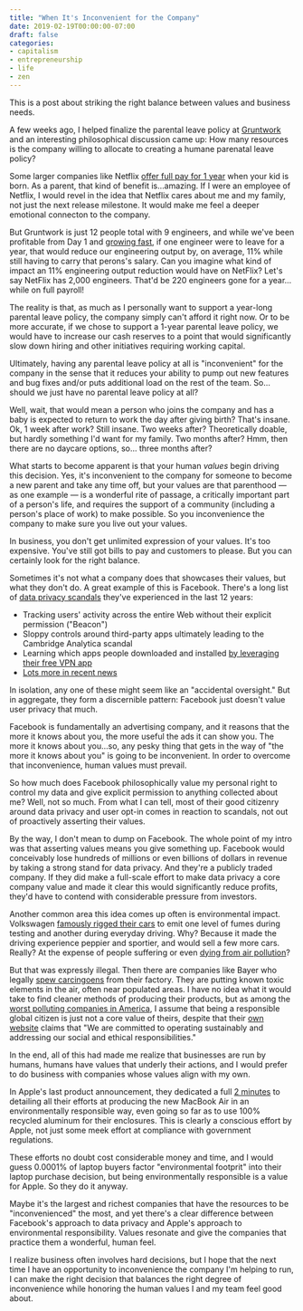 ```yaml
---
title: "When It's Inconvenient for the Company"
date: 2019-02-19T00:00:00-07:00
draft: false
categories:
- capitalism
- entrepreneurship
- life
- zen
---
```


This is a post about striking the right balance between values and business needs.

A few weeks ago, I helped finalize the parental leave policy at [Gruntwork](https://gruntwork.io) and an interesting philosophical discussion came up: How many resources is the company willing to allocate to creating a humane parenatal leave policy?

Some larger companies like Netflix [offer full pay for 1 year](https://www.recode.net/2018/1/31/16944976/new-parents-tech-companies-google-hp-facebook-twitter-netflix) when your kid is born. As a parent, that kind of benefit is…amazing. If I were an employee of Netflix, I would revel in the idea that Netflix cares about me and my family, not just the next release milestone. It would make me feel a deeper emotional connecton to the company.

But Gruntwork is just 12 people total with 9 engineers, and while we've been profitable from Day 1 and [growing fast](https://blog.gruntwork.io/how-we-got-to-1-million-in-annual-recurring-revenue-with-0-in-fundraising-340ed2b4e158), if one engineer were to leave for a year, that would reduce our engineering output by, on average, 11% while still having to carry that perons's salary. Can you imagine what kind of impact an 11% engineering output reduction would have on NetFlix? Let's say NetFlix has 2,000 engineers. That'd be 220 engineers gone for a year…while on full payroll!

The reality is that, as much as I personally want to support a year-long parental leave policy, the company simply can't afford it right now. Or to be more accurate, if we chose to support a 1-year parental leave policy, we would have to increase our cash reserves to a point that would significantly slow down hiring and other initiatives requiring working capital.

Ultimately, having any parental leave policy at all is "inconvenient" for the company in the sense that it reduces your ability to pump out new features and bug fixes and/or puts additional load on the rest of the team. So…should we just have no parental leave policy at all?

<!--more-->

Well, wait, that would mean a person who joins the company and has a baby is expected to return to work the day after giving birth? That's insane. Ok, 1 week after work? Still insane. Two weeks after? Theoretically doable, but hardly something I'd want for my family. Two months after? Hmm, then there are no daycare options, so… three months after? 

What starts to become apparent is that your human *values* begin driving this decision. Yes, it's inconvenient to the company for someone to become a new parent and take any time off, but your values are that parenthood — as one example — is a wonderful rite of passage, a critically important part of a person's life, and requires the support of a community (including a person's place of work) to make possible. So you inconvenience the company to make sure you live out your values.

In business, you don't get unlimited expression of your values. It's too expensive. You've still got bills to pay and customers to please. But you can certainly look for the right balance.

Sometimes it's not what a company does that showcases their values, but what they don't do. A great example of this is Facebook. There's a long list of [data privacy scandals](https://www.techrepublic.com/article/facebook-data-privacy-scandal-a-cheat-sheet/) they've experienced in the last 12 years:

* Tracking users' activity across the entire Web without their explicit permission ("Beacon")
* Sloppy controls around third-party apps ultimately leading to the Cambridge Analytica scandal
* Learning which apps people downloaded and installed [by leveraging their free VPN app](https://www.bbc.com/news/technology-47281906)
* [Lots more in recent news](https://news.google.com/search?q=facebook%20scandal&hl=en-US&gl=US&ceid=US%3Aen)

In isolation, any one of these might seem like an "accidental oversight." But in aggregate, they form a discernible pattern: Facebook just doesn't value user privacy that much. 

Facebook is fundamentally an advertising company, and it reasons that the more it knows about you, the more useful the ads it can show you. The more it knows about you…so, any pesky thing that gets in the way of "the more it knows about you" is going to be inconvenient. In order to overcome that inconvenience, human values must prevail.

So how much does Facebook philosophically value my personal right to control my data and give explicit permission to anything collected about me? Well, not so much. From what I can tell, most of their good citizenry around data privacy and user opt-in comes in reaction to scandals, not out of proactively asserting their values.

By the way, I don't mean to dump on Facebook. The whole point of my intro was that asserting values means you give something up. Facebook would conceivably lose hundreds of millions or even billions of dollars in revenue by taking a strong stand for data privacy. And they're a publicly traded company. If they did make a full-scale effort to make data privacy a core company value and made it clear this would significantly reduce profits, they'd have to contend with considerable pressure from investors.

Another common area this idea comes up often is environmental impact. Volkswagen [famously rigged their cars](https://www.nytimes.com/2017/05/06/business/inside-vws-campaign-of-trickery.html?module=inline) to emit one level of fumes during testing and another during everyday driving. Why? Because it made the driving experience peppier and sportier, and would sell a few more cars. Really? At the expense of people suffering or even [dying from air pollution](https://www.nytimes.com/2019/02/13/opinion/ella-kissi-debrah-pollution-london.html)?

But that was expressly illegal. Then there are companies like Bayer who legally [spew carcingoens](http://www.berkeleydailyplanet.com/issue/2010-12-15/article/36964) from their factory. They are putting known toxic elements in the air, often near populated areas. I have no idea what it would take to find cleaner methods of producing their products, but as among the [worst polluting companies in America](https://www.peri.umass.edu/toxic-100-water-polluters-index-2018-report-based-on-2015-data), I assume that being a responsible global citizen is just not a core value of theirs, despite that their [own website](https://www.bayer.com/en/Profile-and-Organization.aspx) claims that "We are committed to operating sustainably and addressing our social and ethical responsibilities."

In the end, all of this had made me realize that businesses are run by humans, humans have values that underly their actions, and I would prefer to do business with companies whose values align with my own. 

In Apple's last product announcement, they dedicated a full [2 minutes](https://youtu.be/bfHEnw6Rm-4?t=1205) to detailing all their efforts at producing the new MacBook Air in an environmentally responsible way, even going so far as to use 100% recycled aluminum for their enclosures. This is clearly a conscious effort by Apple, not just some meek effort at compliance with government regulations.

These efforts no doubt cost considerable money and time, and I would guess 0.0001% of laptop buyers factor "environmental footprit" into their laptop purchase decision, but being environmentally responsible is a value for Apple. So they do it anyway. 

Maybe it's the largest and richest companies that have the resources to be "inconvenienced" the most, and yet there's a clear difference between Facebook's approach to data privacy and Apple's approach to environmental responsibility. Values resonate and give the companies that practice them a wonderful, human feel. 

I realize business often involves hard decisions, but I hope that the next time I have an opportunity to inconvenience the company I'm helping to run, I can make the right decision that balances the right degree of inconvenience while honoring the human values I and my team feel good about.